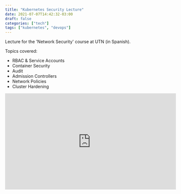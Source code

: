 ```yaml
---
title: "Kubernetes Security Lecture"
date: 2021-07-07T14:42:32-03:00
draft: false
categories: ["tech"]
tags: ["kubernetes", "devops"]
---
```


Lecture for the 'Network Security' course at UTN (in Spanish). 

Topics covered:
- RBAC & Service Accounts 
- Container Security
- Audit
- Admission Controllers
- Network Policies 
- Cluster Hardening

 <iframe width="560" height="315"
 src="https://www.youtube.com/embed/Z1PzO8eT_qs" title="YouTube video player"
 frameborder="0" allow="accelerometer; autoplay; clipboard-write;
 encrypted-media; gyroscope; picture-in-picture" allowfullscreen></iframe>

